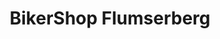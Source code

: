 ---
title: "BikerShop Flumserberg"
url: /flumserberg-tannenheim/bikershop-flumserberg/
shop: Sport
---